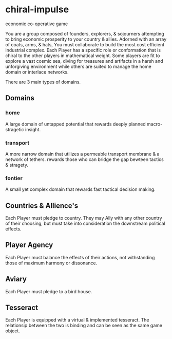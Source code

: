 # chiral-impulse
economic co-operative game

  You are a group composed of founders, explorers, & sojourners attempting to bring economic prosperity to your country & allies. Adorned with an array of coats, arms, & hats, You must collaborate to build the most cost efficient industrial complex. Each Player has a specific role or conformation that is chiral to the other players in mathematical weight. Some players are fit to explore a vast cosmic sea, diving for treasures and artifacts in a harsh and unforgiving environment while others are suited to manage the home domain or interlace networks. 

  There are 3 main types of domains.

## Domains
### home
  A large domain of untapped potential that rewards deeply planned macro-stragetic insight.
### transport
  A more narrow domain that utilizes a permeable transport membrane & a network of tethers. rewards those who can bridge the gap bewteen tactics & stragety. 
### fontier
 A small yet complex domain that rewards fast tactical decision making. 

## Countries & Allience's
  Each Player must pledge to country. They may Ally with any other country of their choosing, but must take into consideration the downstream political effects. 

## Player Agency
  Each Player must balance the effects of their actions, not withstanding those of maximum harmony or dissonance. 

## Aviary
  Each Player must pledge to a bird house. 
  
## Tesseract
  Each Player is equipped with a virtual & implemented tesseract. The relationsip between the two is binding and can be seen as the same game object.  


